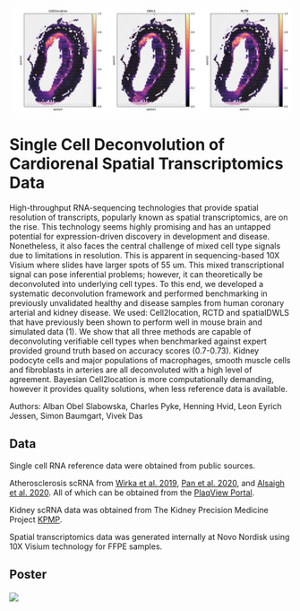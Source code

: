 <img src="Figures/CVD2_macrophages.png" width="800" align="center" /> <br>


# Single Cell Deconvolution of Cardiorenal Spatial Transcriptomics Data

High-throughput RNA-sequencing technologies that provide spatial resolution of transcripts, popularly known as spatial transcriptomics, are on the rise. This technology seems highly promising and has an untapped potential for expression-driven discovery in development and disease. Nonetheless, it also faces the central challenge of mixed cell type signals due to limitations in resolution. This is apparent in sequencing-based 10X Visium where slides have larger spots of 55 um. This mixed transcriptional signal can pose inferential problems; however, it can theoretically be deconvoluted into underlying cell types. To this end, we developed a systematic deconvolution framework and performed benchmarking in previously unvalidated healthy and disease samples from human coronary arterial and kidney disease. We used: Cell2location, RCTD and spatialDWLS that have previously been shown to perform well in mouse brain and simulated data (1). We show that all three methods are capable of deconvoluting verifiable cell types when benchmarked against expert provided ground truth based on accuracy scores (0.7-0.73). Kidney podocyte cells and major populations of macrophages, smooth muscle cells and fibroblasts in arteries are all deconvoluted with a high level of agreement. Bayesian Cell2location is more computationally demanding, however it provides quality solutions, when less reference data is available. 

Authors: Alban Obel Slabowska, Charles Pyke, Henning Hvid, Leon Eyrich Jessen, Simon Baumgart, Vivek Das

## Data

Single cell RNA reference data were obtained from public sources.


Atherosclerosis scRNA from [Wirka et al. 2019](https://doi.org/10.1038/s41591-019-0512-5), [Pan et al. 2020](https://pubmed.ncbi.nlm.nih.gov/32962412/), and [Alsaigh et al. 2020](https://doi.org/10.1038/s42003-022-04056-7). All of which can be obtained from the [PlaqView Portal](https://www.plaqview.com/).

Kidney scRNA data was obtained from The Kidney Precision Medicine Project [KPMP](https://www.kpmp.org/available-data).

Spatial transcriptomics data was generated internally at Novo Nordisk using 10X Visium technology for FFPE samples.


## Poster

<img src="Figures/Poster.png" width="1000" align="center" /> <br>
